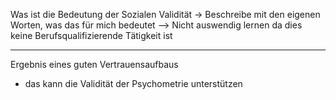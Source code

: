 Was ist die Bedeutung der Sozialen Validität
-> Beschreibe mit den eigenen Worten, was das für mich bedeutet --> Nicht auswendig lernen da dies keine Berufsqualifizierende Tätigkeit ist 


***

Ergebnis eines guten Vertrauensaufbaus
- das kann die Validität der Psychometrie unterstützen